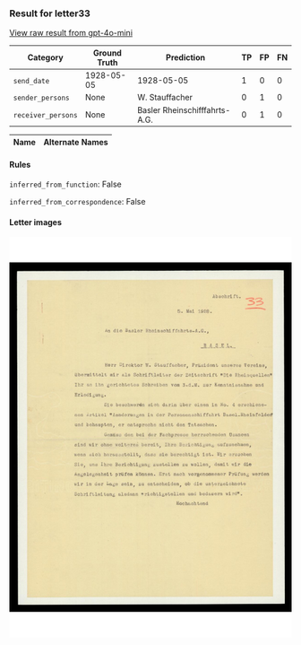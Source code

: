 ### Result for letter33
[View raw result from gpt-4o-mini](https://github.com/RISE-UNIBAS/humanities_data_benchmark/blob/main/results/2025-09-30/T0012/request_T0012_letter33.json)


| Category          | Ground Truth | Prediction | TP | FP | FN |
|------------------|--------------|------------|----|----|----|
| `send_date`        | 1928-05-05 | 1928-05-05 | 1 | 0 | 0 |
| `sender_persons`  | None | W. Stauffacher | 0 | 1 | 0 |
| `receiver_persons` | None | Basler Rheinschifffahrts-A.G. | 0 | 1 | 0 |

| Name | Alternate Names |
| --- | --- |

#### Rules
`inferred_from_function`: False

`inferred_from_correspondence`: False

#### Letter images

<img src="https://github.com/RISE-UNIBAS/humanities_data_benchmark/blob/main/benchmarks/metadata_extraction/images/letter33_p1.jpg?raw=true" alt="letter33_p1.jpg" width="800px">

